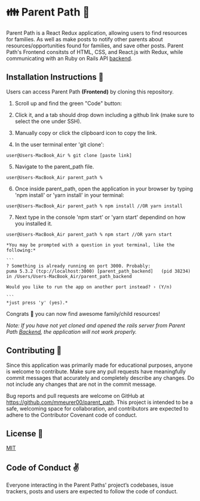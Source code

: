 ## <h1>👪 Parent Path 👶</h1>

 Parent Path is a React Redux application, allowing users to find resources for families. As well as make posts to notify other parents about resources/opportunities found for families, and save other posts.  Parent Path's Frontend consitsts of HTML, CSS, and React.js with Redux, while communicating with an Ruby on Rails API [backend](https://github.com/mmeurer00/parent_path_backend).



## <h2>Installation Instructions 📲</h2>


Users can access Parent Path **(Frontend)** by cloning this repository.

1. Scroll up and find the green "Code" button:

2. Click it, and a tab should drop down including a github link (make sure to select the one under SSH).

3. Manually copy or click the clipboard icon to copy the link.

4. In the user terminal enter 'git clone':

```
user@Users-MacBook_Air % git clone [paste link]
```

5. Navigate to the parent_path file.
```
user@Users-MacBook_Air parent_path % 
```
6. Once inside parent_path, open the application in your browser by typing 'npm install' or 'yarn install' in your terminal:
```
user@Users-MacBook_Air parent_path % npm install //OR yarn install
```
7. Next type in the console 'npm start' or 'yarn start' dependind on how you installed it.
```
user@Users-MacBook_Air parent_path % npm start //OR yarn start
```
    *You may be prompted with a question in yout terminal, like the following:*

    ```
    ? Something is already running on port 3000. Probably:
    puma 5.3.2 (tcp://localhost:3000) [parent_path_backend]   (pid 38234)
    in /Users/Users-MacBook_Air/parent_path_backend

    Would you like to run the app on another port instead? › (Y/n)

    ```
    *just press 'y' (yes).*

Congrats 🎉  you can now find awesome family/child resources! 

*Note: If you have not yet cloned and opened the rails server from Parent Path [Backend](https://github.com/mmeurer00/parent_path_backend), the application will not work properly.*

## <h2>Contributing 🥰 </h2> 


Since this application was primarily made for educational purposes, anyone is welcome to contribute. Make sure any pull requests have meaningfully commit messages that accurately and completely describe any changes. Do not include any changes that are not in the commit message.

Bug reports and pull requests are welcome on GitHub at https://github.com/mmeurer00/parent_path. This project is intended to be a safe, welcoming space for collaboration, and contributors are expected to adhere to the Contributor Covenant code of conduct.


## <h2>License 🔗 </h2>



[MIT](https://github.com/mmeurer00/parent_path/blob/main/LICENSE)


## <h2>Code of Conduct ✌</h2>


Everyone interacting in the Parent Paths' project’s codebases, issue trackers, posts and users are expected to follow the code of conduct.